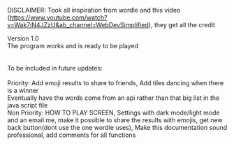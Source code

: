 DISCLAIMER: Took all inspiration from wordle and this video (https://www.youtube.com/watch?v=Wak7iN4JZzU&ab_channel=WebDevSimplified), they get all the credit

Version 1.0 <br />
The program works and is ready to be played <br />
<br /> <br />
To be included in future updates: <br /> <br />
Priority: Add emoji results to share to friends, Add tiles dancing when there is a winner <br />
Eventually have the words come from an api rather than that big list in the java script file  <br />
Non Priority: HOW TO PLAY SCREEN, Settings with dark mode/light mode and an email me, make it possible to share the results with emojis, get new back button(dont use the one wordle uses), Make this documentation sound professional, add comments for all functions
